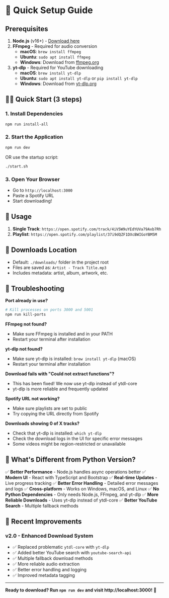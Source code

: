 # 🚀 Quick Setup Guide

## Prerequisites
1. **Node.js** (v16+) - [Download here](https://nodejs.org/)
2. **FFmpeg** - Required for audio conversion
   - **macOS**: `brew install ffmpeg`
   - **Ubuntu**: `sudo apt install ffmpeg`
   - **Windows**: Download from [ffmpeg.org](https://ffmpeg.org/download.html)
3. **yt-dlp** - Required for YouTube downloading
   - **macOS**: `brew install yt-dlp`
   - **Ubuntu**: `sudo apt install yt-dlp` or `pip install yt-dlp`
   - **Windows**: Download from [yt-dlp.org](https://github.com/yt-dlp/yt-dlp)

## 🏃‍♂️ Quick Start (3 steps)

### 1. Install Dependencies
```bash
npm run install-all
```

### 2. Start the Application
```bash
npm run dev
```
OR use the startup script:
```bash
./start.sh
```

### 3. Open Your Browser
- Go to `http://localhost:3000`
- Paste a Spotify URL
- Start downloading!

## 📱 Usage

1. **Single Track**: `https://open.spotify.com/track/4iV5W9uYEdYUVa79Axb7Rh`
2. **Playlist**: `https://open.spotify.com/playlist/37i9dQZF1DXcBWIGoYBM5M`

## 📁 Downloads Location
- Default: `./downloads/` folder in the project root
- Files are saved as: `Artist - Track Title.mp3`
- Includes metadata: artist, album, artwork, etc.

## 🔧 Troubleshooting

**Port already in use?**
```bash
# Kill processes on ports 3000 and 5001
npm run kill-ports
```

**FFmpeg not found?**
- Make sure FFmpeg is installed and in your PATH
- Restart your terminal after installation

**yt-dlp not found?**
- Make sure yt-dlp is installed: `brew install yt-dlp` (macOS)
- Restart your terminal after installation

**Download fails with "Could not extract functions"?**
- This has been fixed! We now use yt-dlp instead of ytdl-core
- yt-dlp is more reliable and frequently updated

**Spotify URL not working?**
- Make sure playlists are set to public
- Try copying the URL directly from Spotify

**Downloads showing 0 of X tracks?**
- Check that yt-dlp is installed: `which yt-dlp`
- Check the download logs in the UI for specific error messages
- Some videos might be region-restricted or unavailable

## 🎯 What's Different from Python Version?

✅ **Better Performance** - Node.js handles async operations better
✅ **Modern UI** - React with TypeScript and Bootstrap
✅ **Real-time Updates** - Live progress tracking
✅ **Better Error Handling** - Detailed error messages and logs
✅ **Cross-platform** - Works on Windows, macOS, and Linux
✅ **No Python Dependencies** - Only needs Node.js, FFmpeg, and yt-dlp
✅ **More Reliable Downloads** - Uses yt-dlp instead of ytdl-core
✅ **Better YouTube Search** - Multiple fallback methods

## 🔧 Recent Improvements

### v2.0 - Enhanced Download System
- ✅ Replaced problematic `ytdl-core` with `yt-dlp`
- ✅ Added better YouTube search with `youtube-search-api`
- ✅ Multiple fallback download methods
- ✅ More reliable audio extraction
- ✅ Better error handling and logging
- ✅ Improved metadata tagging

---

**Ready to download? Run `npm run dev` and visit http://localhost:3000!** 🎵 